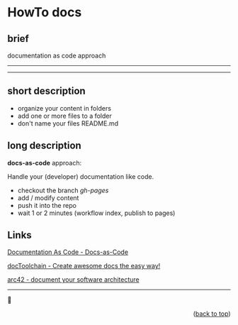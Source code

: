 # HowTo docs
<span id="top"></span>

## brief

documentation as code approach

<hr>
<!-- START doctoc -->
<!-- END doctoc -->
<hr>

## short description

- organize your content in folders
- add one or more files to a folder
- don't name your files README.md

## long  description

**docs-as-code** approach:

Handle your (developer) documentation like code.

- checkout the branch _gh-pages_
- add / modify content
- push it into the repo
- wait 1 or 2 minutes (workflow index, publish to pages)

## Links

[Documentation As Code - Docs-as-Code](https://docs-as-co.de/)

[docToolchain - Create awesome docs the easy way!](https://doctoolchain.org/docToolchain)

[arc42 - document your software architecture](https://arc42.org/)


<hr>

:vulcan_salute:

<p align="right">(<a href="#top">back to top</a>)</p>

